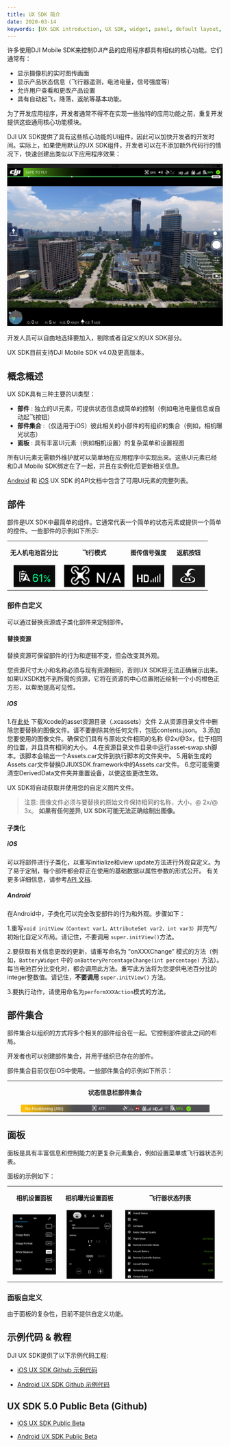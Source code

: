 ```yaml
---
title: UX SDK 简介
date: 2020-03-14
keywords: [UX SDK introduction, UX SDK, widget, panel, default layout, asset swap, widget customization, panel customization]
---
```


许多使用DJI Mobile SDK来控制DJI产品的应用程序都具有相似的核心功能。它们通常有：

* 显示摄像机的实时图传画面
* 显示产品状态信息（飞行器遥测，电池电量，信号强度等）
* 允许用户查看和更改产品设置
* 具有自动起飞，降落，返航等基本功能。

为了开发应用程序，开发者通常不得不在实现一些独特的应用功能之前，重复开发提供这些通用核心功能模块。

DJI UX SDK提供了具有这些核心功能的UI组件，因此可以加快开发者的开发时间。实际上，如果使用默认的UX SDK组件，开发者可以在不添加额外代码行的情况下，快速创建出类似以下应用程序效果：

![DefaultScreen](../../images/product-introduction/defaultScreen.png)

开发人员可以自由地选择要加入，剔除或者自定义的UX SDK部分。

UX SDK目前支持DJI Mobile SDK v4.0及更高版本。

## 概念概述

UX SDK具有三种主要的UI类型：

* **部件** : 独立的UI元素，可提供状态信息或简单的控制（例如电池电量信息或自动起飞按钮）
* **部件集合** :（仅适用于iOS）彼此相关的小部件的有组织的集合（例如，相机曝光状态）
* **面板** : 具有丰富UI元素（例如相机设置）的复杂菜单和设置视图

所有UI元素无需额外维护就可以简单地在应用程序中实现出来。这些UI元素已经和DJI Mobile SDK绑定在了一起，并且在实例化后更新相关信息。

[Android](http://developer.dji.com/api-reference/android-uilib-api/index.html) 和 [iOS](http://developer.dji.com/api-reference/ios-uilib-api/index.html) UX SDK 的API文档中包含了可用UI元素的完整列表。

## 部件

部件是UX SDK中最简单的组件。它通常代表一个简单的状态元素或提供一个简单的控件。一些部件的示例如下所示:

<html>
<table class="table-pictures">
<tbody>
  <tr valign="top">
    <td><font style="font-weight:bold" align="center"><p>无人机电池百分比</p></td>
    <td><font style="font-weight:bold" align="center"><p>飞行模式</p></td>
    <td><font style="font-weight:bold" align="center"><p>图传信号强度</p></td>
    <td><font style="font-weight:bold" align="center"><p>返航按钮</p></td>
  </tr>

  <tr>
    <td align="center"><img src="../../images/ux-sdk-introduction/battery.png"></td>
    <td align="center"><img src="../../images/ux-sdk-introduction/flyingMode.png"></td>
    <td align="center"><img src="../../images/ux-sdk-introduction/videoSignal.png"></td>
    <td align="center"><img src="../../images/ux-sdk-introduction/returnHome.png"></td>
  </tr>
</tbody>
</table>
</html>

### 部件自定义

可以通过替换资源或子类化部件来定制部件。

#### 替换资源

替换资源可保留部件的行为和逻辑不变，但会改变其外观。

您资源尺寸大小和名称必须与现有资源相同，否则UX SDK将无法正确展示出来。如果UXSDK找不到所需的资源，它将在资源的中心位置附近绘制一个小的橙色正方形，以帮助提高可见性。

##### iOS

  1.在[此处](https://github.com/dji-sdk/Mobile-UXSDK-iOS/tree/master/customize-uxsdk-assets) 下载Xcode的asset资源目录（.xcassets）文件
  2.从资源目录文件中删除您要替换的图像文件。请不要删除其他任何文件，包括contents.json。
  3.添加您要使用的图像文件。确保它们具有与原始文件相同的名称 @2x/@3x，位于相同的位置，并且具有相同的大小。
  4.在资源目录文件目录中运行asset-swap.sh脚本。该脚本会输出一个Assets.car文件到执行脚本的文件夹中。
  5.用新生成的Assets.car文件替换DJIUXSDK.framework中的Assets.car文件。
  6.您可能需要清空DerivedData文件夹并重置设备，以使这些更改生效。

  UX SDK将自动获取并使用您的自定义图片文件。

> 注意: 图像文件必须与要替换的原始文件保持相同的名称，大小，@ 2x/@ 3x。 **如果有任何差异, UX SDK可能无法正确绘制出图像。**

<!-- ##### Android

  1. 重命名AAR文件，带zip后缀
  2. 解压AAR文件
  3. 替换以下目录中的资源:
    - res/drawable
    - res/drawable-hdpi-v4
    - res/drawable-mdpi-v4
    - res/drawable-xhdpi-v4
    - res/drawable-xxhdpi-v4
    - res/drawable-xxxhdpi-v4
  4. 压缩该文件，并重命名，替换掉原来的AAR文件
-->

#### 子类化

##### iOS

可以将部件进行子类化，以重写initialize和view update方法进行外观自定义。为了易于定制，每个部件都会将正在使用的基础数据以属性参数的形式公开。
有关更多详细信息，请参考[API 文档](http://developer.dji.com/api-reference/ios-uilib-api/Widgets/AutoExposureLockWidget.html).

##### Android

在Android中，子类化可以完全改变部件的行为和外观。步骤如下：

1.重写`void initView（Context var1，AttributeSet var2，int var3）`并充气/初始化自定义布局。请记住，不要调用 `super.initView()`方法。

2.要获取有关信息更改的更新，请重写命名为 ”onXXXChange” 模式的方法（例如，`BatteryWidget` 中的 `onBatteryPercentageChange(int percentage)` 方法）。每当电池百分比变化时，都会调用此方法。重写此方法将为您提供电池百分比的integer整数值。请记住，**不要调用** `super.initView()` 方法。

3.要执行动作，请使用命名为`performXXXAction`模式的方法。

## 部件集合

部件集合以组织的方式将多个相关的部件组合在一起。它控制部件彼此之间的布局。

开发者也可以创建部件集合，并用于组织已存在的部件。

部件集合目前仅在iOS中使用。一些部件集合的示例如下所示：

<html>
<table class="table-pictures">
<tbody>
  <tr valign="top">
    <td><font style="font-weight:bold" align="center"><p>状态信息栏部件集合</p></td>
  </tr>

  <tr>
    <td align="center"><img src="../../images/ux-sdk-introduction/statusBarWidgetCollections.png" width=90%></td>
  </tr>
</tbody>
</table>
</html>

## 面板

面板是具有丰富信息和控制能力的更复杂元素集合，例如设置菜单或飞行器状态列表。

面板的示例如下：

<html>

<table class="table-pictures">

  <tr valign="top">
    <td><font style="font-weight:bold" align="center"><p>相机设置面板</p></td>
    <td><font style="font-weight:bold" align="center"><p>相机曝光设置面板</p></td>
    <td><font style="font-weight:bold" align="center"><p>飞行器状态列表</p></td>
  </tr>

  <tr>
    <td align="center"><img src="../../images/ux-sdk-introduction/cameraSettingsPanel.png" width=90%></td>
    <td align="center"><img src="../../images/ux-sdk-introduction/exposureSettingsPanel.png" width=90%></td>
    <td align="center"><img src="../../images/ux-sdk-introduction/preflightChecklistPanel.png" width=90%></td>
  </tr>

</table>
</html>

### 面板自定义

由于面板的复杂性，目前不提供自定义功能。

## 示例代码 & 教程

DJI UX SDK提供了以下示例代码工程:

- [iOS UX SDK Github 示例代码](https://github.com/dji-sdk/Mobile-UXSDK-iOS)

- [Android UX SDK Github 示例代码](https://github.com/dji-sdk/Mobile-UXSDK-Android)

<!-- An iOS UX SDK tutorial is provided as an example on how to use the iOS UX SDK.

- [Creating a Simplified DJI Go app using DJI Mobile UX SDK](TODO)
  -->

## UX SDK 5.0 Public Beta (Github)

- [iOS UX SDK Public Beta](https://github.com/dji-sdk/Mobile-UXSDK-Beta-iOS)

- [Android UX SDK Public Beta](https://github.com/dji-sdk/Mobile-UXSDK-Beta-Android)
